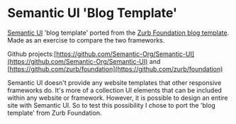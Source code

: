 Semantic UI 'Blog Template'
======================

[Semantic UI](http://semantic-ui.com/) 'blog template' ported from the [Zurb Foundation blog template](http://foundation.zurb.com/templates/blog.html). Made as an exercise to compare the two frameworks.

Github projects:[https://github.com/Semantic-Org/Semantic-UI](https://github.com/Semantic-Org/Semantic-UI) and [https://github.com/zurb/foundation](https://github.com/zurb/foundation)

Semantic UI doesn't provide any website templates that other responsive frameworks do. It's more of a collection UI elements that can be included within any website or framework. However, it is possible to design an entire site with Semantic UI. So to test this possibility I chose to port the 'blog template' from Zurb Foundation.

